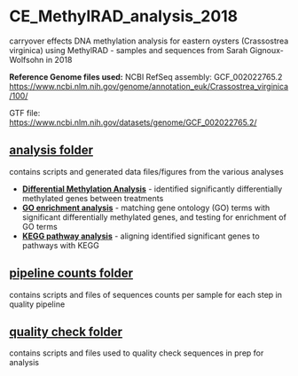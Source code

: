 # CE_MethylRAD_analysis_2018
carryover effects DNA methylation analysis for eastern oysters (Crassostrea virginica) using MethylRAD - samples and sequences from Sarah Gignoux-Wolfsohn in 2018

**Reference Genome files used:**
NCBI RefSeq assembly: GCF_002022765.2 https://www.ncbi.nlm.nih.gov/genome/annotation_euk/Crassostrea_virginica/100/

GTF file: https://www.ncbi.nlm.nih.gov/datasets/genome/GCF_002022765.2/

## [analysis folder](https://github.com/jgmcdonough/CE18_methylRAD_analysis/tree/master/analysis)
contains scripts and generated data files/figures from the various analyses
- **[Differential Methylation Analysis](https://github.com/jgmcdonough/CE18_methylRAD_analysis/tree/master/analysis/diff_methylation_analysis)** - identified significantly differentially methylated genes between treatments
- **[GO enrichment analysis](https://github.com/jgmcdonough/CE18_methylRAD_analysis/tree/master/analysis/GO_enrichment_analysis)** - matching gene ontology (GO) terms with significant differentially methylated genes, and testing for enrichment of GO terms
- **[KEGG pathway analysis](https://github.com/jgmcdonough/CE18_methylRAD_analysis/tree/master/analysis/KEGG_pathway)** - aligning identified significant genes to pathways with KEGG

## [pipeline counts folder](https://github.com/jgmcdonough/CE18_methylRAD_analysis/tree/master/pipeline_counts)
contains scripts and files of sequences counts per sample for each step in quality pipeline

## [quality check folder](https://github.com/jgmcdonough/CE18_methylRAD_analysis/tree/master/quality_check)
contains scripts and files used to quality check sequences in prep for analysis








